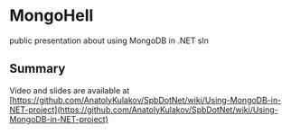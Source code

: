 # MongoHell
public presentation about using MongoDB in .NET sln

## Summary
Video and slides are available at [https://github.com/AnatolyKulakov/SpbDotNet/wiki/Using-MongoDB-in-NET-project](https://github.com/AnatolyKulakov/SpbDotNet/wiki/Using-MongoDB-in-NET-project)
